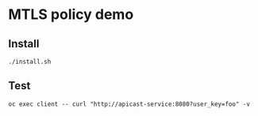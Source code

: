 # MTLS policy demo


## Install

```
./install.sh
```

## Test

```
oc exec client -- curl "http://apicast-service:8080?user_key=foo" -v
```

